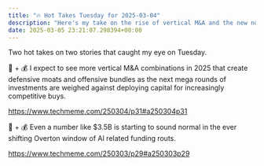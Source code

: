 ```yaml
---
title: "🔥 Hot Takes Tuesday for 2025-03-04"
description: "Here's my take on the rise of vertical M&A and the new normal of AI funding."
date: 2025-03-05 23:21:07.298394+00:00
---
```


<!-- buttondown-editor-mode: fancy --><p>Two hot takes on two stories that caught my eye on Tuesday.</p><p>🤖 + 💰 I expect to see more vertical M&amp;A combinations in 2025 that create defensive moats and offensive bundles as the next mega rounds of investments are weighed against deploying capital for increasingly competitive buys.</p><p><a target="_blank" rel="noopener noreferrer nofollow" href="https://www.techmeme.com/250304/p31#a250304p31">https://www.techmeme.com/250304/p31#a250304p31</a></p><p>🤖 + 💰 Even a number like $3.5B is starting to sound normal in the ever shifting Overton window of AI related funding routs.</p><p><a target="_blank" rel="noopener noreferrer nofollow" href="https://www.techmeme.com/250303/p29#a250303p29">https://www.techmeme.com/250303/p29#a250303p29</a></p>